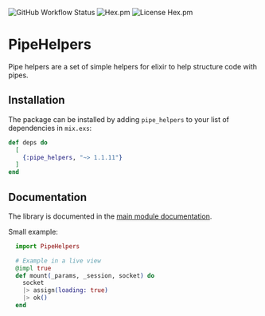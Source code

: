 ![GitHub Workflow Status](https://img.shields.io/github/actions/workflow/status/kuon/ex-pipe-helpers/elixir.yml?branch=main)
![Hex.pm](https://img.shields.io/hexpm/v/pipe_helpers)
![License Hex.pm](https://img.shields.io/hexpm/l/pipe_helpers)


# PipeHelpers

Pipe helpers are a set of simple helpers for elixir to help structure code with
pipes.

## Installation

The package can be installed
by adding `pipe_helpers` to your list of dependencies in `mix.exs`:

```elixir
def deps do
  [
    {:pipe_helpers, "~> 1.1.11"}
  ]
end
```


## Documentation

The library is documented in the
[main module documentation](https://hexdocs.pm/pipe_helpers/PipeHelpers.html).

Small example:

```elixir
  import PipeHelpers

  # Example in a live view
  @impl true
  def mount(_params, _session, socket) do
    socket
    |> assign(loading: true)
    |> ok()
  end

```


